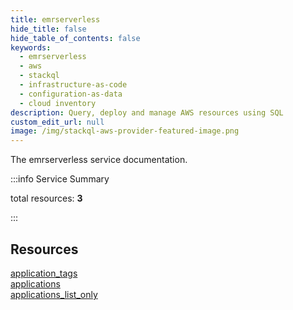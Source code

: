 ```yaml
---
title: emrserverless
hide_title: false
hide_table_of_contents: false
keywords:
  - emrserverless
  - aws
  - stackql
  - infrastructure-as-code
  - configuration-as-data
  - cloud inventory
description: Query, deploy and manage AWS resources using SQL
custom_edit_url: null
image: /img/stackql-aws-provider-featured-image.png
---
```


The emrserverless service documentation.

:::info Service Summary

<div class="row">
<div class="providerDocColumn">
<span>total resources:&nbsp;<b>3</b></span><br />
</div>
</div>

:::

## Resources
<div class="row">
<div class="providerDocColumn">
<a href="/services/emrserverless/application_tags/">application_tags</a><br />
<a href="/services/emrserverless/applications/">applications</a>
</div>
<div class="providerDocColumn">
<a href="/services/emrserverless/applications_list_only/">applications_list_only</a>
</div>
</div>